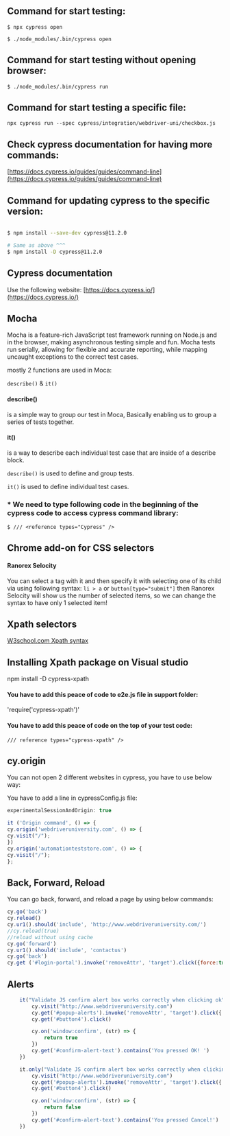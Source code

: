 ## Command for start testing:

 `$ npx cypress open`

 `$ ./node_modules/.bin/cypress open`

 ## Command for start testing without opening browser:

 `$ ./node_modules/.bin/cypress run`

 ## Command for start testing a specific file:

 `npx cypress run --spec cypress/integration/webdriver-uni/checkbox.js`

## Check cypress documentation for having more commands:

[https://docs.cypress.io/guides/guides/command-line](https://docs.cypress.io/guides/guides/command-line)

 ## Command for updating cypress to the specific version:

```bash 

$ npm install --save-dev cypress@11.2.0

# Same as above ^^^
$ npm install -D cypress@11.2.0

```
 ## Cypress documentation

 Use the following website: [https://docs.cypress.io/](https://docs.cypress.io/)


 ## Mocha

 Mocha is a feature-rich JavaScript test framework running on Node.js and in the browser, making asynchronous testing simple and fun. Mocha tests run serially, allowing for flexible and accurate reporting, while mapping uncaught exceptions to the correct test cases.

 mostly 2 functions are used in Moca:
 
 `describe()` & `it()`  

#### describe() 
is a simple way to group our test in Moca, Basically enabling us to group a series of tests together.

#### it()
is a way to describe each individual test case that are inside of a describe block.

`describe()` is used to define and group tests.

`it()` is used to define individual test cases. 


### * We need to type following code in the beginning of the cypress code to access cypress command library:

`$ /// <reference types="Cypress" />`


## Chrome add-on for CSS selectors

#### Ranorex Selocity

You can select a tag with it and then specify it with selecting one of its child via using following syntax: `li > a` or `button[type="submit"]` then Ranorex Selocity will show us the number of selected items, so we can change the syntax to have only 1 selected item!

## Xpath selectors

[W3school.com Xpath syntax](https://www.w3schools.com/xml/xpath_syntax.asp)

## Installing Xpath package on Visual studio

npm install -D cypress-xpath

#### You have to add this peace of code to e2e.js file in support folder:

'require('cypress-xpath')'

#### You have to add this peace of code on the top of your test code:

`/// reference types="cypress-xpath" />`

## cy.origin

You can not open 2 different websites in cypress, you have to use below way:

You have to add a line in cypressConfig.js file:

``` js
experimentalSessionAndOrigin: true
``` 

``` js
it ('Origin command', () => {
cy.origin('webdriveruniversity.com', () => {
cy.visit("/");
})
cy.origin('automationteststore.com', () => {
cy.visit("/");
};
```

## Back, Forward, Reload

You can go back, forward, and reload a page by using below commands:

``` js
cy.go('back')
cy.reload()
cy.ur1().should('include', 'http://www.webdriveruniversity.com/')
//cy.reload(true) 
//reload without using cache
cy.go('forward')
cy.ur1().should('include', 'contactus')
cy.go('back')
cy.get ('#login-portal').invoke('removeAttr', 'target').click({force:true}) cy.ur]().should('include', 'Login-Portal') cy.go ('back')
```

## Alerts

``` js
    it("Validate JS confirm alert box works correctly when clicking ok", () => {
        cy.visit("http://www.webdriveruniversity.com")
        cy.get('#popup-alerts').invoke('removeAttr', 'target').click({ force: true })
        cy.get('#button4').click()

        cy.on('window:confirm', (str) => {
            return true
        })
        cy.get('#confirm-alert-text').contains('You pressed OK! ')
    })

    it.only("Validate JS confirm alert box works correctly when clicking cancel", () => {
        cy.visit("http://www.webdriveruniversity.com")
        cy.get('#popup-alerts').invoke('removeAttr', 'target').click({ force: true })
        cy.get('#button4').click()

        cy.on('window:confirm', (str) => {
            return false
        })
        cy.get('#confirm-alert-text').contains('You pressed Cancel!')
    })
```